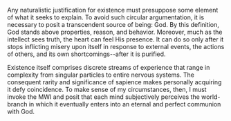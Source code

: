 Any naturalistic justification for existence must presuppose some element of what it seeks to explain. To avoid such circular argumentation, it is necessary to posit a transcendent source of being: God. By this definition, God stands above properties, reason, and behavior. Moreover, much as the intellect sees truth, the heart can feel His presence. It can do so only after it stops inflicting misery upon itself in response to external events, the actions of others, and its own shortcomings--after it is purified.

Existence itself comprises discrete streams of experience that range in complexity from singular particles to entire nervous systems. The consequent rarity and significance of sapience makes personally acquiring it defy coincidence. To make sense of my circumstances, then, I must invoke the MWI and posit that each mind subjectively perceives the world-branch in which it eventually enters into an eternal and perfect communion with God.